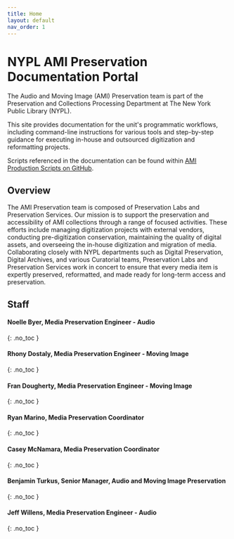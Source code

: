 ```yaml
---
title: Home
layout: default
nav_order: 1
---
```


# NYPL AMI Preservation Documentation Portal
The Audio and Moving Image (AMI) Preservation team is part of the Preservation and Collections Processing Department at The New York Public Library (NYPL).

This site provides documentation for the unit's programmatic workflows, including command-line instructions for various tools and step-by-step guidance for executing in-house and outsourced digitization and reformatting projects.

Scripts referenced in the documentation can be found within [AMI Production Scripts on GitHub](https://github.com/NYPL/ami-preservation/tree/main/ami_scripts).

## Overview

The AMI Preservation team is composed of Preservation Labs and Preservation Services. Our mission is to support the preservation and accessibility of AMI collections through a range of focused activities. These efforts include managing digitization projects with external vendors, conducting pre-digitization conservation, maintaining the quality of digital assets, and overseeing the in-house digitization and migration of media. Collaborating closely with NYPL departments such as Digital Preservation, Digital Archives, and various Curatorial teams, Preservation Labs and Preservation Services work in concert to ensure that every media item is expertly preserved, reformatted, and made ready for long-term access and preservation.

## Staff

#### Noelle Byer, Media Preservation Engineer - Audio
{: .no_toc }

#### Rhony Dostaly, Media Preservation Engineer - Moving Image
{: .no_toc }

#### Fran Dougherty, Media Preservation Engineer - Moving Image
{: .no_toc }

#### Ryan Marino, Media Preservation Coordinator
{: .no_toc }

#### Casey McNamara, Media Preservation Coordinator
{: .no_toc }

#### Benjamin Turkus, Senior Manager, Audio and Moving Image Preservation
{: .no_toc }

#### Jeff Willens, Media Preservation Engineer - Audio
{: .no_toc }

